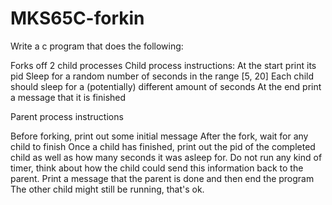 # MKS65C-forkin

Write a c program that does the following:

  Forks off 2 child processes
  Child process instructions:
    At the start print its pid
    Sleep for a random number of seconds in the range [5, 20]
      Each child should sleep for a (potentially) different amount of seconds
    At the end print a message that it is finished
		
Parent process instructions

  Before forking, print out some initial message
  After the fork, wait for any child to finish
  Once a child has finished, print out the pid of the completed child as well as how many seconds it was asleep for.
    Do not run any kind of timer, think about how the child could send this information back to the parent.
  Print a message that the parent is done and then end the program
    The other child might still be running, that's ok.
